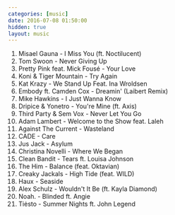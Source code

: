 ```yaml
---
categories: [music]
date: 2016-07-08 01:50:00
hidden: true
layout: music
---
```


1. Misael Gauna - I Miss You (ft. Noctilucent)
2. Tom Swoon - Never Giving Up
3. Pretty Pink feat. Mick Fousé - Your Love
4. Koni & Tiger Mountain - Try Again
5. Kat Krazy - We Stand Up Feat. Ina Wroldsen
6. Embody ft. Camden Cox - Dreamin' (Laibert Remix)
7. Mike Hawkins - I Just Wanna Know
8. Dripice & Yonetro - You're Mine (ft. Axis)
9. Third Party & Sem Vox - Never Let You Go
10. Adam Lambert - Welcome to the Show feat. Laleh
11. Against The Current - Wasteland
12. CADE - Care
13. Jus Jack - Asylum
14. Christina Novelli - Where We Began
15. Clean Bandit - Tears ft. Louisa Johnson
16. The Him - Balance (feat. Oktavian)
17. Creaky Jackals - High Tide (feat. WILD)
18. Haux - Seaside
19. Alex Schulz - Wouldn't It Be (ft. Kayla Diamond)
20. Noah. - Blinded ft. Angie
21. Tiėsto - Summer Nights ft. John Legend